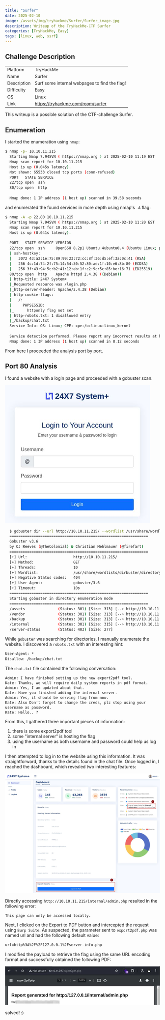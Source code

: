 ```yaml
---
title: "Surfer"
date: 2025-02-10
image: /assets/img/tryhackme/Surfer/Surfer_image.jpg
description: Writeup of the TryHackMe-CTF Surfer
categories: [TryHackMe, Easy]
tags: [linux, web, ssrf]
---
```


## Challenge Description
<center>
<table>
  <tr>
    <td>Platform</td>
    <td>TryHackMe</td>
  </tr>
  <tr>
    <td>Name</td>
    <td>Surfer</td>
  </tr>
  <tr>
    <td>Description</td>
    <td>Surf some internal webpages to find the flag!</td>
  </tr>
  <tr>
    <td>Difficulty</td>
    <td>Easy</td>
  </tr>
  <tr>
    <td>OS</td>
    <td>Linux</td>
  </tr>
  <tr>
    <td>Link</td>
    <td><a href="https://tryhackme.com/room/surfer">https://tryhackme.com/room/surfer</a></td>
  </tr>
</table>
</center>

This writeup is a possible solution of the CTF-challenge Surfer.  

## Enumeration
I started the enumeration using `nmap`:
```bash
$ nmap -p- 10.10.11.215 
  Starting Nmap 7.94SVN ( https://nmap.org ) at 2025-02-10 11:19 EST
  Nmap scan report for 10.10.11.215
  Host is up (0.045s latency).
  Not shown: 65533 closed tcp ports (conn-refused)
  PORT   STATE SERVICE
  22/tcp open  ssh
  80/tcp open  http

  Nmap done: 1 IP address (1 host up) scanned in 39.58 seconds
```
and enumerated the found services in more depth using nmap's `-A` flag:
```bash
$ nmap -A -p 22,80 10.10.11.215
  Starting Nmap 7.94SVN ( https://nmap.org ) at 2025-02-10 11:20 EST
  Nmap scan report for 10.10.11.215
  Host is up (0.041s latency).

  PORT   STATE SERVICE VERSION
  22/tcp open  ssh     OpenSSH 8.2p1 Ubuntu 4ubuntu0.4 (Ubuntu Linux; protocol 2.0)
  | ssh-hostkey: 
  |   3072 43:a2:1e:75:89:99:23:72:cc:8f:36:d5:ef:3a:0c:41 (RSA)
  |   256 4c:1d:74:2f:75:14:54:30:52:80:ae:1f:10:e6:8b:80 (ECDSA)
  |_  256 3f:43:94:5c:b2:41:12:ab:1f:c2:9c:5c:85:be:16:71 (ED25519)
  80/tcp open  http    Apache httpd 2.4.38 ((Debian))
  | http-title: 24X7 System+
  |_Requested resource was /login.php
  |_http-server-header: Apache/2.4.38 (Debian)
  | http-cookie-flags: 
  |   /: 
  |     PHPSESSID: 
  |_      httponly flag not set
  | http-robots.txt: 1 disallowed entry 
  |_/backup/chat.txt
  Service Info: OS: Linux; CPE: cpe:/o:linux:linux_kernel

  Service detection performed. Please report any incorrect results at https://nmap.org/submit/ .
  Nmap done: 1 IP address (1 host up) scanned in 8.12 seconds
```
From here I proceeded the analysis port by port.

## Port 80 Analysis

I found a website with a login page and proceeded with a gobuster scan.

![login page](/assets/img/tryhackme/Surfer/thm_surfer_1.jpg)

```bash
  $ gobuster dir --url http://10.10.11.215/ --wordlist /usr/share/wordlists/dirbuster/directory-list-lowercase-2.3-medium.txt 
  ===============================================================
  Gobuster v3.6
  by OJ Reeves (@TheColonial) & Christian Mehlmauer (@firefart)
  ===============================================================
  [+] Url:                     http://10.10.11.215/
  [+] Method:                  GET
  [+] Threads:                 10
  [+] Wordlist:                /usr/share/wordlists/dirbuster/directory-list-lowercase-2.3-medium.txt
  [+] Negative Status codes:   404
  [+] User Agent:              gobuster/3.6
  [+] Timeout:                 10s
  ===============================================================
  Starting gobuster in directory enumeration mode
  ===============================================================
  /assets               (Status: 301) [Size: 313] [--> http://10.10.11.215/assets/]
  /vendor               (Status: 301) [Size: 313] [--> http://10.10.11.215/vendor/]
  /backup               (Status: 301) [Size: 313] [--> http://10.10.11.215/backup/]
  /internal             (Status: 301) [Size: 315] [--> http://10.10.11.215/internal/]
  /server-status        (Status: 403) [Size: 277]
```

While `gobuster` was searching for directories, I manually enumerate the website. I discovered a `robots.txt` with an interesting hint:
```html
User-Agent: *
Disallow: /backup/chat.txt
```
The `chat.txt` file contained the following conversation:
```text
Admin: I have finished setting up the new export2pdf tool.
Kate: Thanks, we will require daily system reports in pdf format.
Admin: Yes, I am updated about that.
Kate: Have you finished adding the internal server.
Admin: Yes, it should be serving flag from now.
Kate: Also Don't forget to change the creds, plz stop using your username as password.
Kate: Hello.. ?
```

From this, I gathered three important pieces of information:
1. there is some export2pdf tool
2. some "internal server" is hosting the flag
3. using the username as both username and password could help us log in

I then attempted to log in to the website using this information. It was straightforward, thanks to the details found in the chat file. Once logged in, I reached the dashboard, which revealed two interesting features:

![Dashboard](/assets/img/tryhackme/Surfer/thm_surfer_2.jpg)

Directly accessing `http://10.10.11.215/internal/admin.php` resulted in the following error:
```text
This page can only be accessed locally.
```
Next, I clicked on the Export to PDF button and intercepted the request using `Burp Suite`. As suspected, the parameter sent to `export2pdf.php` was named url and had the following default value:

```html
url=http%3A%2F%2F127.0.0.1%2Fserver-info.php
```

I modified the payload to retrieve the flag using the same URL encoding format and successfully obtained the following PDF:

![Flag](/assets/img/tryhackme/Surfer/thm_surfer_3.jpg)

solved! :)
